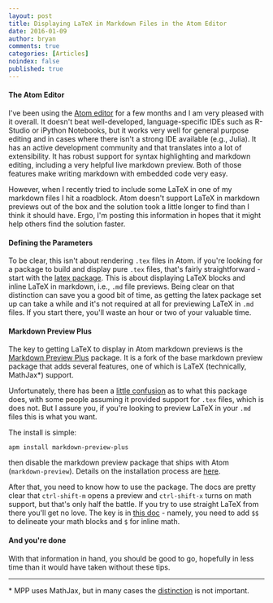 ```yaml
---
layout: post
title: Displaying LaTeX in Markdown Files in the Atom Editor
date: 2016-01-09
author: bryan
comments: true
categories: [Articles]
noindex: false
published: true
---
```


#### The Atom Editor
I've been using the [Atom editor](https://atom.io/) for a few months and I am very pleased with it overall. It doesn't beat well-developed, language-specific IDEs such as R-Studio or iPython Notebooks, but it works very well for general purpose editing and in cases where there isn't a strong IDE available (e.g., Julia). It has an active development community and that translates into a lot of extensibility. It has robust support for syntax highlighting and markdown editing, including a very helpful live markdown preview. Both of those features make writing markdown with embedded code very easy.

However, when I recently tried to include some LaTeX in one of my markdown files I hit a roadblock. Atom doesn't support LaTeX in markdown previews out of the box and the solution took a little longer to find than I think it should have. Ergo, I'm posting this information in hopes that it might help others find the solution faster.

#### Defining the Parameters
To be clear, this isn't about rendering `.tex` files in Atom. if you're looking for a package to build and display pure `.tex` files, that's fairly straightforward - start with the [latex package](https://atom.io/packages/latex). This is about displaying LaTeX blocks and inline LaTeX in markdown, i.e., `.md` file previews. Being clear on that distinction can save you a good bit of time, as getting the latex package set up can take a while and it's not required at all for previewing LaTeX in `.md` files. If you start there, you'll waste an hour or two of your valuable time.  

#### Markdown Preview Plus
The key to getting LaTeX to display in Atom markdown previews is the [Markdown Preview Plus](https://atom.io/packages/markdown-preview-plus) package. It is a fork of the base markdown preview package that adds several features, one of which is LaTeX (technically, MathJax\*) support.

Unfortunately, there has been a [little confusion](https://github.com/Galadirith/markdown-preview-plus/issues/5) as to what this package does, with some people assuming it provided support for `.tex` files, which is does not. But I assure you, if you're looking to preview LaTeX in your `.md` files this is what you want.

The install is simple:

`apm install markdown-preview-plus`

then disable the markdown preview package that ships with Atom (`markdown-preview`). Details on the installation process are [here](https://github.com/Galadirith/markdown-preview-plus/blob/v2.2.2/docs/installation.md).

After that, you need to know how to use the package. The docs are pretty clear that `ctrl-shift-m` opens a preview and `ctrl-shift-x` turns on math support, but that's only half the battle. If you try to use straight LaTeX from there you'll get no love. The key is in [this doc](https://github.com/Galadirith/markdown-preview-plus/blob/master/docs/math.md) - namely, you need to add `$$` to delineate your math blocks and `$` for inline math.

#### And you're done
With that information in hand, you should be good to go, hopefully in less time than it would have taken without these tips.  

---
\* MPP uses MathJax, but in many cases the [distinction](http://meta.math.stackexchange.com/questions/6177/what-is-the-relation-between-latex-and-mathjax) is not important.
